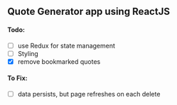## Quote Generator app using ReactJS

#### Todo:
- [ ]  use Redux for state management
- [ ]  Styling
- [x]  remove bookmarked quotes

#### To Fix:
- [ ] data persists, but page refreshes on each delete
